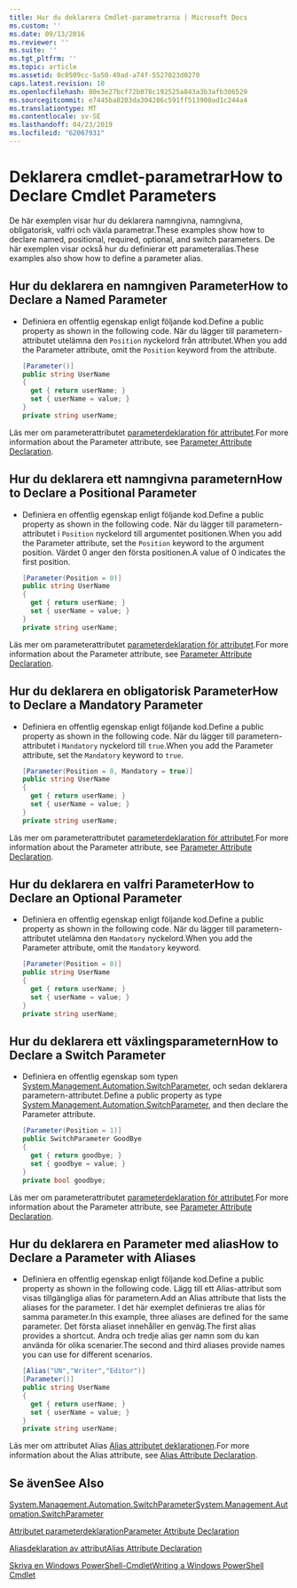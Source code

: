 ```yaml
---
title: Hur du deklarera Cmdlet-parametrarna | Microsoft Docs
ms.custom: ''
ms.date: 09/13/2016
ms.reviewer: ''
ms.suite: ''
ms.tgt_pltfrm: ''
ms.topic: article
ms.assetid: 0c0509cc-5a50-49ad-a74f-5527023d0270
caps.latest.revision: 10
ms.openlocfilehash: 80e3e27bcf72b078c192525a843a3b3afb306529
ms.sourcegitcommit: e7445ba8203da304286c591ff513900ad1c244a4
ms.translationtype: MT
ms.contentlocale: sv-SE
ms.lasthandoff: 04/23/2019
ms.locfileid: "62067931"
---
```

# <a name="how-to-declare-cmdlet-parameters"></a><span data-ttu-id="17194-102">Deklarera cmdlet-parametrar</span><span class="sxs-lookup"><span data-stu-id="17194-102">How to Declare Cmdlet Parameters</span></span>

<span data-ttu-id="17194-103">De här exemplen visar hur du deklarera namngivna, namngivna, obligatorisk, valfri och växla parametrar.</span><span class="sxs-lookup"><span data-stu-id="17194-103">These examples show how to declare named, positional, required, optional, and switch parameters.</span></span> <span data-ttu-id="17194-104">De här exemplen visar också hur du definierar ett parameteralias.</span><span class="sxs-lookup"><span data-stu-id="17194-104">These examples also show how to define a parameter alias.</span></span>

## <a name="how-to-declare-a-named-parameter"></a><span data-ttu-id="17194-105">Hur du deklarera en namngiven Parameter</span><span class="sxs-lookup"><span data-stu-id="17194-105">How to Declare a Named Parameter</span></span>

- <span data-ttu-id="17194-106">Definiera en offentlig egenskap enligt följande kod.</span><span class="sxs-lookup"><span data-stu-id="17194-106">Define a public property as shown in the following code.</span></span> <span data-ttu-id="17194-107">När du lägger till parametern-attributet utelämna den `Position` nyckelord från attributet.</span><span class="sxs-lookup"><span data-stu-id="17194-107">When you add the Parameter attribute, omit the `Position` keyword from the attribute.</span></span>

    ```csharp
    [Parameter()]
    public string UserName
    {
      get { return userName; }
      set { userName = value; }
    }
    private string userName;
    ```

<span data-ttu-id="17194-108">Läs mer om parameterattributet [parameterdeklaration för attributet](./parameter-attribute-declaration.md).</span><span class="sxs-lookup"><span data-stu-id="17194-108">For more information about the Parameter attribute, see [Parameter Attribute Declaration](./parameter-attribute-declaration.md).</span></span>

## <a name="how-to-declare-a-positional-parameter"></a><span data-ttu-id="17194-109">Hur du deklarera ett namngivna parametern</span><span class="sxs-lookup"><span data-stu-id="17194-109">How to Declare a Positional Parameter</span></span>

- <span data-ttu-id="17194-110">Definiera en offentlig egenskap enligt följande kod.</span><span class="sxs-lookup"><span data-stu-id="17194-110">Define a public property as shown in the following code.</span></span> <span data-ttu-id="17194-111">När du lägger till parametern-attributet i `Position` nyckelord till argumentet positionen.</span><span class="sxs-lookup"><span data-stu-id="17194-111">When you add the Parameter attribute, set the `Position` keyword to the argument position.</span></span> <span data-ttu-id="17194-112">Värdet 0 anger den första positionen.</span><span class="sxs-lookup"><span data-stu-id="17194-112">A value of 0 indicates the first position.</span></span>

    ```csharp
    [Parameter(Position = 0)]
    public string UserName
    {
      get { return userName; }
      set { userName = value; }
    }
    private string userName;
    ```

<span data-ttu-id="17194-113">Läs mer om parameterattributet [parameterdeklaration för attributet](./parameter-attribute-declaration.md).</span><span class="sxs-lookup"><span data-stu-id="17194-113">For more information about the Parameter attribute, see [Parameter Attribute Declaration](./parameter-attribute-declaration.md).</span></span>

## <a name="how-to-declare-a-mandatory-parameter"></a><span data-ttu-id="17194-114">Hur du deklarera en obligatorisk Parameter</span><span class="sxs-lookup"><span data-stu-id="17194-114">How to Declare a Mandatory Parameter</span></span>

- <span data-ttu-id="17194-115">Definiera en offentlig egenskap enligt följande kod.</span><span class="sxs-lookup"><span data-stu-id="17194-115">Define a public property as shown in the following code.</span></span> <span data-ttu-id="17194-116">När du lägger till parametern-attributet i `Mandatory` nyckelord till `true`.</span><span class="sxs-lookup"><span data-stu-id="17194-116">When you add the Parameter attribute, set the `Mandatory` keyword to `true`.</span></span>

    ```csharp
    [Parameter(Position = 0, Mandatory = true)]
    public string UserName
    {
      get { return userName; }
      set { userName = value; }
    }
    private string userName;
    ```

<span data-ttu-id="17194-117">Läs mer om parameterattributet [parameterdeklaration för attributet](./parameter-attribute-declaration.md).</span><span class="sxs-lookup"><span data-stu-id="17194-117">For more information about the Parameter attribute, see [Parameter Attribute Declaration](./parameter-attribute-declaration.md).</span></span>

## <a name="how-to-declare-an-optional-parameter"></a><span data-ttu-id="17194-118">Hur du deklarera en valfri Parameter</span><span class="sxs-lookup"><span data-stu-id="17194-118">How to Declare an Optional Parameter</span></span>

- <span data-ttu-id="17194-119">Definiera en offentlig egenskap enligt följande kod.</span><span class="sxs-lookup"><span data-stu-id="17194-119">Define a public property as shown in the following code.</span></span> <span data-ttu-id="17194-120">När du lägger till parametern-attributet utelämna den `Mandatory` nyckelord.</span><span class="sxs-lookup"><span data-stu-id="17194-120">When you add the Parameter attribute, omit the `Mandatory` keyword.</span></span>

    ```csharp
    [Parameter(Position = 0)]
    public string UserName
    {
      get { return userName; }
      set { userName = value; }
    }
    private string userName;
    ```

## <a name="how-to-declare-a-switch-parameter"></a><span data-ttu-id="17194-121">Hur du deklarera ett växlingsparametern</span><span class="sxs-lookup"><span data-stu-id="17194-121">How to Declare a Switch Parameter</span></span>

- <span data-ttu-id="17194-122">Definiera en offentlig egenskap som typen [System.Management.Automation.SwitchParameter](/dotnet/api/System.Management.Automation.SwitchParameter), och sedan deklarera parametern-attributet.</span><span class="sxs-lookup"><span data-stu-id="17194-122">Define a public property as type [System.Management.Automation.SwitchParameter](/dotnet/api/System.Management.Automation.SwitchParameter), and then declare the Parameter attribute.</span></span>

    ```csharp
    [Parameter(Position = 1)]
    public SwitchParameter GoodBye
    {
      get { return goodbye; }
      set { goodbye = value; }
    }
    private bool goodbye;
    ```

<span data-ttu-id="17194-123">Läs mer om parameterattributet [parameterdeklaration för attributet](./parameter-attribute-declaration.md).</span><span class="sxs-lookup"><span data-stu-id="17194-123">For more information about the Parameter attribute, see [Parameter Attribute Declaration](./parameter-attribute-declaration.md).</span></span>

## <a name="how-to-declare-a-parameter-with-aliases"></a><span data-ttu-id="17194-124">Hur du deklarera en Parameter med alias</span><span class="sxs-lookup"><span data-stu-id="17194-124">How to Declare a Parameter with Aliases</span></span>

- <span data-ttu-id="17194-125">Definiera en offentlig egenskap enligt följande kod.</span><span class="sxs-lookup"><span data-stu-id="17194-125">Define a public property as shown in the following code.</span></span> <span data-ttu-id="17194-126">Lägg till ett Alias-attribut som visas tillgängliga alias för parametern.</span><span class="sxs-lookup"><span data-stu-id="17194-126">Add an Alias attribute that lists the aliases for the parameter.</span></span> <span data-ttu-id="17194-127">I det här exemplet definieras tre alias för samma parameter.</span><span class="sxs-lookup"><span data-stu-id="17194-127">In this example, three aliases are defined for the same parameter.</span></span> <span data-ttu-id="17194-128">Det första aliaset innehåller en genväg.</span><span class="sxs-lookup"><span data-stu-id="17194-128">The first alias provides a shortcut.</span></span> <span data-ttu-id="17194-129">Andra och tredje alias ger namn som du kan använda för olika scenarier.</span><span class="sxs-lookup"><span data-stu-id="17194-129">The second and third aliases provide names you can use for different scenarios.</span></span>

    ```csharp
    [Alias("UN","Writer","Editor")]
    [Parameter()]
    public string UserName
    {
      get { return userName; }
      set { userName = value; }
    }
    private string userName;
    ```

<span data-ttu-id="17194-130">Läs mer om attributet Alias [Alias attributet deklarationen](./alias-attribute-declaration.md).</span><span class="sxs-lookup"><span data-stu-id="17194-130">For more information about the Alias attribute, see [Alias Attribute Declaration](./alias-attribute-declaration.md).</span></span>

## <a name="see-also"></a><span data-ttu-id="17194-131">Se även</span><span class="sxs-lookup"><span data-stu-id="17194-131">See Also</span></span>

[<span data-ttu-id="17194-132">System.Management.Automation.SwitchParameter</span><span class="sxs-lookup"><span data-stu-id="17194-132">System.Management.Automation.SwitchParameter</span></span>](/dotnet/api/System.Management.Automation.SwitchParameter)

[<span data-ttu-id="17194-133">Attributet parameterdeklaration</span><span class="sxs-lookup"><span data-stu-id="17194-133">Parameter Attribute Declaration</span></span>](./parameter-attribute-declaration.md)

[<span data-ttu-id="17194-134">Aliasdeklaration av attribut</span><span class="sxs-lookup"><span data-stu-id="17194-134">Alias Attribute Declaration</span></span>](./alias-attribute-declaration.md)

[<span data-ttu-id="17194-135">Skriva en Windows PowerShell-Cmdlet</span><span class="sxs-lookup"><span data-stu-id="17194-135">Writing a Windows PowerShell Cmdlet</span></span>](./writing-a-windows-powershell-cmdlet.md)
